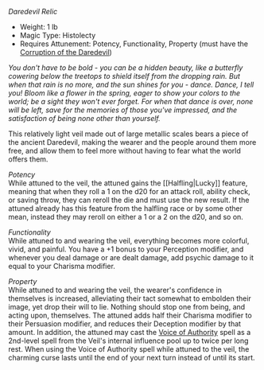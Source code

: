 _Daredevil Relic_
 
- Weight: 1 lb
- Magic Type: Histolecty
- Requires Attunement: Potency, Functionality, Property (must have the [Corruption of the Daredevil](Minor%20Corruption%20of%20the%20Daredevil.md))
 
_You don't have to be bold - you can be a hidden beauty, like a butterfly cowering below the treetops to shield itself from the dropping rain. But when that rain is no more, and the sun shines for you - dance. Dance, I tell you! Bloom like a flower in the spring, eager to show your colors to the world; be a sight they won't ever forget. For when that dance is over, none will be left, save for the memories of those you've impressed, and the satisfaction of being none other than yourself._
 
This relatively light veil made out of large metallic scales bears a piece of the ancient Daredevil, making the wearer and the people around them more free, and allow them to feel more without having to fear what the world offers them.
 
_Potency_  
While attuned to the veil, the attuned gains the [[Halfling|Lucky]] feature, meaning that when they roll a 1 on the d20 for an attack roll, ability check, or saving throw, they can reroll the die and must use the new result. If the attuned already has this feature from the halfling race or by some other mean, instead they may reroll on either a 1 or a 2 on the d20, and so on.
 
_Functionality_  
While attuned to and wearing the veil, everything becomes more colorful, vivid, and painful. You have a +1 bonus to your Perception modifier, and whenever you deal damage or are dealt damage, add psychic damage to it equal to your Charisma modifier.
 
_Property_  
While attuned to and wearing the veil, the wearer's confidence in themselves is increased, alleviating their tact somewhat to embolden their image, yet drop their will to lie. Nothing should stop one from being, and acting upon, themselves. The attuned adds half their Charisma modifier to their Persuasion modifier, and reduces their Deception modifier by that amount. 
In addition, the attuned may cast the [Voice of Authority](Voice%20of%20Authority.md) spell as a 2nd-level spell from the Veil's internal influence pool up to twice per long rest. When using the Voice of Authority spell while attuned to the veil, the charming curse lasts until the end of your next turn instead of until its start.